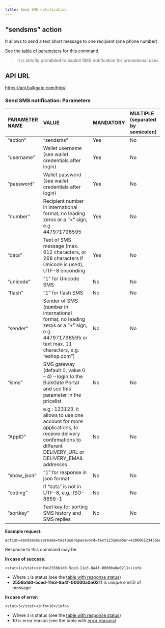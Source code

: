 ```yaml
---
title: Send SMS notification
---
```


## “sendsms” action
It allows to send a text short message to one recipient (one phone number). 

See the [table of parameters](#send-sms-notification-parameters) for this command.

> It is strictly prohibited to exploit SMS notification for promotional uses.

## API URL
https://api.bulkgate.com/http/

### Send SMS notification: Parameters

| PARAMETER NAME | VALUE | MANDATORY | MULTIPLE (separated by semicolon) |
|:--- |:--- |:--- |:--- |
|“action”	|“sendsms”|	Yes|	No|
|“username”|	Wallet username (see wallet credentials after login)|	Yes|	No|
|“password”	|Wallet password (see wallet credentials after login)	|Yes|	No|
|“number”	|Recipient number in international format, no leading zeros or a “+” sign, e.g. 447971796595 	|Yes|	No|
|“data”	|Text of SMS message (max. 612 characters, or 268 characters if Unicode is used), UTF-8 enconding	|Yes|	No|
|“unicode”	|“1” for Unicode SMS	|No|	No|
|“flash”	|“1” for flash SMS|	No|	No|
|“sender”|	Sender of SMS (number in international format, no leading zeros or a “+” sign, e.g. 447971796595 or text max. 11 characters, e.g. “eshop.com”)	|No	|No|
|“isms”	|SMS gateway (default 0, value 0 – 4) – login to the BulkGate Portal and see this parameter in the pricelist	|No	|No|
|“AppID”|	e.g.: 123123, it allows to use one account for more applications, to receive delivery confirmations to different  DELIVERY_URL or DELIVERY_EMAIL addresses|	No	|No|
|“show_json”	|“1” for response in json format|	No|	No|
|“coding”|	If “data” is not in UTF-8, e.g.: ISO-8859-1|	No|	No|
|“sortkey”|	Text key for sorting SMS history and SMS replies|	No|	No|


**Example request:**
``` url
action=sendsms&username=testuser&password=test123&number=420606123456&data=Hello
```

Response to this command may be:

**In case of success:**
``` url
<stat>1</stat><info>2556b1d0-5ced-11e3-8a4f-00000a0a0211</info
```

 - Where `1` is status (see the [table with response status](http-low-level-api-send-bulk-sms-same-text.md#send-bulk-sms-with-same-text-response-status))
 - **2556b1d0-5ced-11e3-8a4f-00000a0a0211** is unique smsID of message
 
 **In case of error:**
``` url
<stat>3</stat><info>10</info>
```
 - Where `3` is status (see the [table with response status](http-low-level-api-send-bulk-sms-same-text.md#send-bulk-sms-with-same-text-response-status))
 - 10 is error reason (see the table with [error reasons](http-low-level-api-send-bulk-sms-same-text.md#send-bulk-sms-with-same-text-error-reasons))
